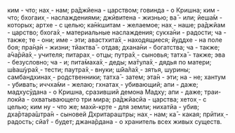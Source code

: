 ким - что; нах̣ - нам; ра̄джйена - царством; говинда - о Кришна; ким - что; бхогаих̣ - наслаждениями; джӣвитена - жизнью; ва̄ - или; йеша̄м - которых; артхе - с целью; ка̄н̇кшитам - желаемое; нах̣ - наше; ра̄джйам - царство; бхога̄х̣ - материальные наслаждения; сукха̄ни - радости; ча - также; те - они; име - эти; авастхита̄х̣ - находящиеся; йуддхе - на поле боя; пра̄н̣а̄н - жизни; тйактва̄ - отдав; дхана̄ни - богатства; ча - также; а̄ча̄рйа̄х̣ - учителя; питарах̣ - отцы; путра̄х̣ - сыновья; татха̄ - также; эва - безусловно; ча - и; пита̄маха̄х̣ - деды; ма̄тула̄х̣ - дядья по матери; ш́ваш́ура̄х̣ - тести; паутра̄х̣ - внуки; ш́йа̄ла̄х̣ - зятья, шурины; самбандхинах̣ - родственники; татха̄ - затем; эта̄н - эти; на - не; хантум - убивать; иччха̄ми - желаю; гхнатах̣ - убивающий; апи - даже; мадхусӯдана - о Кришна, сразивший демона Мадху; апи - даже; траи-локйа - охватывающего три мира; ра̄джйасйа - царства; хетох̣ - с целью; ким ну - что же; махӣ-кр̣те - для земли; нихатйа - убив; дха̄ртара̄шт̣ра̄н - сыновей Дхритараштры; нах̣ - нам; ка̄ - какая; прӣтих̣ - радость; сйа̄т - будет; джана̄рдана - о хранитель всех живых существ.